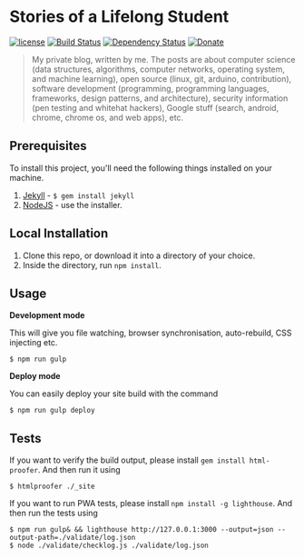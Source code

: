 # Stories of a Lifelong Student

[![license][license-image]][license-url] [![Build Status][travis-image]][travis-url] [![Dependency Status][daviddm-image]][daviddm-url] [![Donate][donate-image]][donate-url]

> My private blog, written by me. The posts are about computer science (data structures, algorithms, computer networks, operating system, and machine learning), open source (linux, git, arduino, contribution), software development (programming, programming languages, frameworks, design patterns, and architecture), security information (pen testing and whitehat hackers), Google stuff (search, android, chrome, chrome os, and web apps), etc.

## Prerequisites

To install this project, you'll need the following things installed on your machine.

1. [Jekyll](http://jekyllrb.com/) - `$ gem install jekyll`
2. [NodeJS](http://nodejs.org) - use the installer.

## Local Installation

1. Clone this repo, or download it into a directory of your choice.
2. Inside the directory, run `npm install`.

## Usage

**Development mode**

This will give you file watching, browser synchronisation, auto-rebuild, CSS injecting etc.

```shell
$ npm run gulp
```

**Deploy mode**

You can easily deploy your site build with the command
```shell
$ npm run gulp deploy
```

## Tests

If you want to verify the build output, please install `gem install html-proofer`. And then run it using
```shell
$ htmlproofer ./_site
```

If you want to run PWA tests, please install `npm install -g lighthouse`. And then run the tests using
```shell
$ npm run gulp& && lighthouse http://127.0.0.1:3000 --output=json --output-path=./validate/log.json
$ node ./validate/checklog.js ./validate/log.json
```

[license-image]: https://img.shields.io/badge/license-ISC-blue.svg
[license-url]: https://github.com/nirgn975/Stories-of-a-Lifelong-Student/blob/master/LICENSE
[travis-image]: https://travis-ci.org/nirgn975/Stories-of-a-Lifelong-Student.svg?branch=master
[travis-url]: https://travis-ci.org/nirgn975/Stories-of-a-Lifelong-Student
[daviddm-image]: https://david-dm.org/nirgn975/Stories-of-a-Lifelong-Student.svg?theme=shields.io
[daviddm-url]: https://david-dm.org/nirgn975/Stories-of-a-Lifelong-Student
[donate-image]: https://img.shields.io/badge/PayPal-Donate-lightgrey.svg
[donate-url]: https://www.paypal.me/nirgn/2
